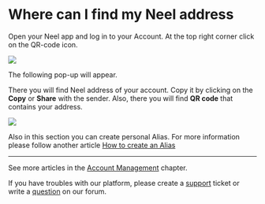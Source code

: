 # Where can I find my Neel address

Open your Neel app and log in to your Account.
At the top right corner click on the QR-code icon.

![](/neel-client/mobile-apps/_assets/neel_address_01.png)

The following pop-up will appear.

There you will find Neel address of your account. Copy it by clicking on the **Copy** or **Share** with the sender. Also, there you will find **QR code** that contains your address.

![](/neel-client/mobile-apps/_assets/neel_address_02.png)

Also in this section you can create personal Alias. For more information please follow another article [How to create an Alias](/neel-client/mobile-apps/iOS/account-managment/creating-an-alias.md)

___

See more articles in the [Account Management](/neel-client/mobile-apps/android/account-management.md) chapter.

If you have troubles with our platform, please create a [support](https://support.neelplatform.com/) ticket or write a [question](https://forum.neelplatform.com/) on our forum.
